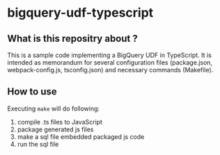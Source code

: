 # bigquery-udf-typescript

## What is this repositry about ?

This is a sample code implementing a BigQuery UDF in TypeScript. 
It is intended as memorandum for several configuration files (package.json, webpack-config.js, tsconfig.json) and necessary commands (Makefile).

## How to use

Executing `make` will do following:

1. compile .ts files to JavaScript
1. package generated js files
1. make a sql file embedded packaged js code
1. run the sql file
